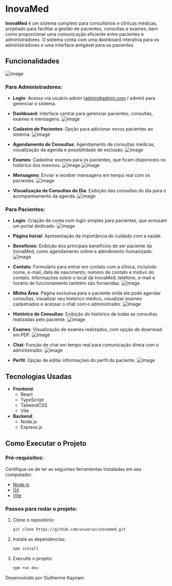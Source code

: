 # InovaMed

**InovaMed** é um sistema completo para consultórios e clínicas médicas, projetado para facilitar a gestão de pacientes, consultas e exames, bem como proporcionar uma comunicação eficiente entre pacientes e administradores. O sistema conta com uma dashboard interativa para os administradores e uma interface amigável para os pacientes.

## Funcionalidades

![image](https://github.com/user-attachments/assets/4d60d184-b864-4a43-8f04-c72131176d98)

### Para Administradores:
- **Login**: Acesso via usuário admin (admin@admin.com / admin) para gerenciar o sistema.
- **Dashboard**: Interface central para gerenciar pacientes, consultas, exames e mensagens.
 ![image](https://github.com/user-attachments/assets/f9cb5457-1e02-435e-81e8-7f95493933d7)
- **Cadastro de Pacientes**: Opção para adicionar novos pacientes ao sistema.
 ![image](https://github.com/user-attachments/assets/ad7b2e7f-1179-4a0d-9c69-5fabe14295ea)
- **Agendamento de Consultas**: Agendamento de consultas médicas, visualização da agenda e possibilidade de exclusão.
 ![image](https://github.com/user-attachments/assets/42e9d08f-daec-47ef-b65f-80e7da7213df)

- **Exames**: Cadastrar exames para os pacientes, que ficam disponíveis no histórico dos mesmos.
 ![image](https://github.com/user-attachments/assets/f00a88c0-c321-4d38-9848-0fdc31e09bf0)
  ![image](https://github.com/user-attachments/assets/745d90bf-bcb4-412d-a3ab-d8768d5152f4)
- **Mensagens**: Enviar e receber mensagens em tempo real com os pacientes.
 ![image](https://github.com/user-attachments/assets/4a162a5c-95c0-4e2c-a432-a88ca33a5cf1)
- **Visualização de Consultas do Dia**: Exibição das consultas do dia para o acompanhamento da agenda.
 ![image](https://github.com/user-attachments/assets/28a721a3-c705-41ef-b7f1-bd09f1ad4618)


### Para Pacientes:
- **Login**: Criação de conta com login simples para pacientes, que acessam um portal dedicado.
  ![image](https://github.com/user-attachments/assets/895d7dc3-dac6-425b-bfcb-da5e4b6823c4)
- **Página Inicial**: Apresentação da importância do cuidado com a saúde.
- **Benefícios**: Exibição dos principais benefícios de ser paciente da InovaMed, como agendamento online e atendimento humanizado.
  ![image](https://github.com/user-attachments/assets/4f288619-789b-4a7e-9783-d5fbda6ef793)

- **Contato**: Formulário para entrar em contato com a clínica, incluindo nome, e-mail, data de nascimento, número de contato e motivo do contato. Informações sobre o local da InovaMed, telefone, e-mail e horário de funcionamento também são fornecidas.
 ![image](https://github.com/user-attachments/assets/004896a0-7e90-490d-84c9-a83555a7c311)

- **Minha Área**: Página exclusiva para o paciente onde ele pode agendar consultas, visualizar seu histórico médico, visualizar exames cadastrados e acessar o chat com o administrador.
![image](https://github.com/user-attachments/assets/e229d4e3-d5e5-417b-8d7b-7ea690354795)

- **Histórico de Consultas**: Exibição do histórico de todas as consultas realizadas pelo paciente.
  ![image](https://github.com/user-attachments/assets/44a21c1c-5790-475f-a660-54dfd80f55c1)

- **Exames**: Visualização de exames realizados, com opção de download em PDF.
  ![image](https://github.com/user-attachments/assets/359cc6ab-739a-40af-bf1d-9c456bc1aa4f)

- **Chat**: Função de chat em tempo real para comunicação direta com o administrador.
 ![image](https://github.com/user-attachments/assets/d95df2a6-97fa-4483-9162-6696e7374d64)

- **Perfil**: Opção de editar informações do perfil do paciente.
 ![image](https://github.com/user-attachments/assets/04b10349-bbeb-4d62-be84-e6f55664e6f0)
  
## Tecnologias Usadas

- **Frontend**: 
  - React
  - TypeScript
  - TailwindCSS
  - Vite
- **Backend**:
  - Node.js
  - Express.js
## Como Executar o Projeto

### Pré-requisitos:
Certifique-se de ter as seguintes ferramentas instaladas em seu computador:
- [Node.js](https://nodejs.org/)
- [Git](https://git-scm.com/)
- [Vite](https://vitejs.dev/)

### Passos para rodar o projeto:

1. Clone o repositório:
   ```bash
   git clone https://github.com/usuario/inovamed.git

2. Instale as dependencias:
   ```bash
   npm install
   
3. Execulte o projeto:
   ```bash
   npm run dev
   
Desenvolvido por Guilherme Kaynam.
